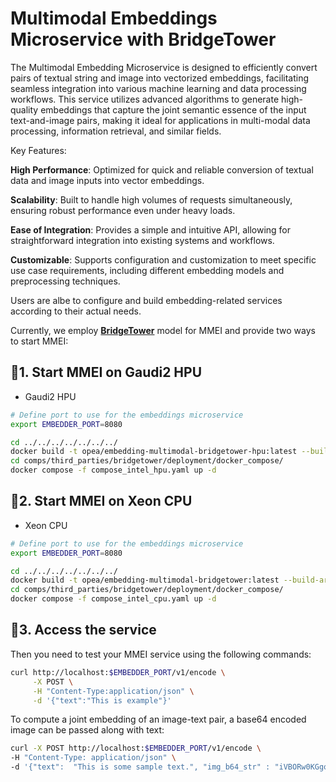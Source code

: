 # Multimodal Embeddings Microservice with BridgeTower

The Multimodal Embedding Microservice is designed to efficiently convert pairs of textual string and image into vectorized embeddings, facilitating seamless integration into various machine learning and data processing workflows. This service utilizes advanced algorithms to generate high-quality embeddings that capture the joint semantic essence of the input text-and-image pairs, making it ideal for applications in multi-modal data processing, information retrieval, and similar fields.

Key Features:

**High Performance**: Optimized for quick and reliable conversion of textual data and image inputs into vector embeddings.

**Scalability**: Built to handle high volumes of requests simultaneously, ensuring robust performance even under heavy loads.

**Ease of Integration**: Provides a simple and intuitive API, allowing for straightforward integration into existing systems and workflows.

**Customizable**: Supports configuration and customization to meet specific use case requirements, including different embedding models and preprocessing techniques.

Users are albe to configure and build embedding-related services according to their actual needs.

Currently, we employ [**BridgeTower**](https://huggingface.co/BridgeTower/bridgetower-large-itm-mlm-gaudi) model for MMEI and provide two ways to start MMEI:

## 🚀1. Start MMEI on Gaudi2 HPU

- Gaudi2 HPU

```bash
# Define port to use for the embeddings microservice
export EMBEDDER_PORT=8080

cd ../../../../../../../
docker build -t opea/embedding-multimodal-bridgetower-hpu:latest --build-arg EMBEDDER_PORT=$EMBEDDER_PORT --build-arg https_proxy=$https_proxy --build-arg http_proxy=$http_proxy -f comps/third_parties/bridgetower/src/Dockerfile.intel_hpu .
cd comps/third_parties/bridgetower/deployment/docker_compose/
docker compose -f compose_intel_hpu.yaml up -d
```

## 🚀2. Start MMEI on Xeon CPU

- Xeon CPU

```bash
# Define port to use for the embeddings microservice
export EMBEDDER_PORT=8080

cd ../../../../../../../
docker build -t opea/embedding-multimodal-bridgetower:latest --build-arg EMBEDDER_PORT=$EMBEDDER_PORT --build-arg https_proxy=$https_proxy --build-arg http_proxy=$http_proxy -f comps/third_parties/bridgetower/src/Dockerfile .
cd comps/third_parties/bridgetower/deployment/docker_compose/
docker compose -f compose_intel_cpu.yaml up -d
```

## 🚀3. Access the service

Then you need to test your MMEI service using the following commands:

```bash
curl http://localhost:$EMBEDDER_PORT/v1/encode \
     -X POST \
     -H "Content-Type:application/json" \
     -d '{"text":"This is example"}'
```

To compute a joint embedding of an image-text pair, a base64 encoded image can be passed along with text:

```bash
curl -X POST http://localhost:$EMBEDDER_PORT/v1/encode \
-H "Content-Type: application/json" \
-d '{"text":  "This is some sample text.", "img_b64_str" : "iVBORw0KGgoAAAANSUhEUgAAAAoAAAAKCAYAAACNMs+9AAAAFUlEQVR42mP8/5+hnoEIwDiqkL4KAcT9GO0U4BxoAAAAAElFTkSuQmCC"}'
```
